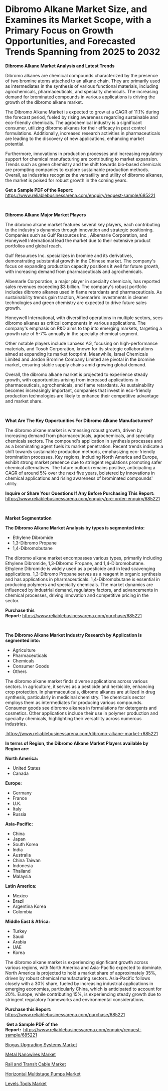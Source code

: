 <p><h1>Dibromo Alkane Market Size, and Examines its Market Scope, with a Primary Focus on Growth Opportunities, and Forecasted Trends Spanning from 2025 to 2032</h1></p><p><strong>Dibromo Alkane Market Analysis and Latest Trends</strong></p>
<p><p>Dibromo alkanes are chemical compounds characterized by the presence of two bromine atoms attached to an alkane chain. They are primarily used as intermediates in the synthesis of various functional materials, including agrochemicals, pharmaceuticals, and specialty chemicals. The increasing demand for brominated compounds in various applications is driving the growth of the dibromo alkane market.</p><p>The Dibromo Alkane Market is expected to grow at a CAGR of 11.1% during the forecast period, fueled by rising awareness regarding sustainable and eco-friendly chemicals. The agrochemical industry is a significant consumer, utilizing dibromo alkanes for their efficacy in pest control formulations. Additionally, increased research activities in pharmaceuticals are leading to the discovery of new applications, enhancing market potential.</p><p>Furthermore, innovations in production processes and increasing regulatory support for chemical manufacturing are contributing to market expansion. Trends such as green chemistry and the shift towards bio-based chemicals are prompting companies to explore sustainable production methods. Overall, as industries recognize the versatility and utility of dibromo alkanes, the market is poised for robust growth in the coming years.</p></p>
<p><strong>Get a Sample PDF of the Report:&nbsp;</strong> <a href="https://www.reliablebusinessarena.com/enquiry/request-sample/685221?utm_campaign=1990&utm_medium=2&utm_source=Github&utm_content=ia&utm_term=08012025&utm_id=dibromo-alkane">https://www.reliablebusinessarena.com/enquiry/request-sample/685221</a></p>
<p>&nbsp;</p>
<p><strong>Dibromo Alkane Major Market Players</strong></p>
<p><p>The dibromo alkane market features several key players, each contributing to the industry's dynamics through innovation and strategic positioning. Companies such as Gulf Resources Inc., Albemarle Corporation, and Honeywell International lead the market due to their extensive product portfolios and global reach.</p><p>Gulf Resources Inc. specializes in bromine and its derivatives, demonstrating substantial growth in the Chinese market. The company's focus on expanding production capacity positions it well for future growth, with increasing demand from pharmaceuticals and agrochemicals.</p><p>Albemarle Corporation, a major player in specialty chemicals, has reported sales revenues exceeding $3 billion. The company's robust portfolio includes dibromo alkanes used in flame retardants and pharmaceuticals. As sustainability trends gain traction, Albemarle’s investments in cleaner technologies and green chemistry are expected to drive future sales growth.</p><p>Honeywell International, with diversified operations in multiple sectors, sees dibromo alkanes as critical components in various applications. The company's emphasis on R&D aims to tap into emerging markets, targeting a growth rate of 5-7% annually in the specialty chemical segment.</p><p>Other notable players include Lanxess AG, focusing on high-performance materials, and Tosoh Corporation, known for its strategic collaborations aimed at expanding its market footprint. Meanwhile, Israel Chemicals Limited and Jordon Bromine Company Limited are pivotal in the bromine market, ensuring stable supply chains amid growing global demand.</p><p>Overall, the dibromo alkane market is projected to experience steady growth, with opportunities arising from increased applications in pharmaceuticals, agrochemicals, and flame retardants. As sustainability becomes increasingly important, companies that invest in eco-friendly production technologies are likely to enhance their competitive advantage and market share.</p></p>
<p>&nbsp;</p>
<p><strong>What Are The Key Opportunities For Dibromo Alkane Manufacturers?</strong></p>
<p><p>The dibromo alkane market is witnessing robust growth, driven by increasing demand from pharmaceuticals, agrochemicals, and specialty chemicals sectors. The compound's application in synthesis processes and as a brominating agent fuels its market penetration. Recent trends indicate a shift towards sustainable production methods, emphasizing eco-friendly bromination processes. Key regions, including North America and Europe, exhibit strong market presence due to stringent regulations promoting safer chemical alternatives. The future outlook remains positive, anticipating a CAGR of around 5% over the next five years, bolstered by innovations in chemical applications and rising awareness of brominated compounds' utility.</p></p>
<p><strong>Inquire or Share Your Questions If Any Before Purchasing This Report:</strong> <a href="https://www.reliablebusinessarena.com/enquiry/pre-order-enquiry/685221?utm_campaign=1990&utm_medium=2&utm_source=Github&utm_content=ia&utm_term=08012025&utm_id=dibromo-alkane">https://www.reliablebusinessarena.com/enquiry/pre-order-enquiry/685221</a></p>
<p>&nbsp;</p>
<p><strong>Market Segmentation</strong></p>
<p><strong>The Dibromo Alkane Market Analysis by types is segmented into:</strong></p>
<p><ul><li>Ethylene Dibromide</li><li>1,3-Dibromo Propane</li><li>1,4-Dibromobutane</li></ul></p>
<p><p>The dibromo alkane market encompasses various types, primarily including Ethylene Dibromide, 1,3-Dibromo Propane, and 1,4-Dibromobutane. Ethylene Dibromide is widely used as a pesticide and in lead scavenging applications. 1,3-Dibromo Propane serves as a reagent in organic synthesis and has applications in pharmaceuticals. 1,4-Dibromobutane is essential in producing polymers and specialty chemicals. The market dynamics are influenced by industrial demand, regulatory factors, and advancements in chemical processes, driving innovation and competitive pricing in the sector.</p></p>
<p><strong>Purchase this Report:&nbsp;</strong><a href="https://www.reliablebusinessarena.com/purchase/685221?utm_campaign=1990&utm_medium=2&utm_source=Github&utm_content=ia&utm_term=08012025&utm_id=dibromo-alkane">https://www.reliablebusinessarena.com/purchase/685221</a></p>
<p>&nbsp;</p>
<p><strong>The Dibromo Alkane Market Industry Research by Application is segmented into:</strong></p>
<p><ul><li>Agriculture</li><li>Pharmaceuticals</li><li>Chemicals</li><li>Consumer Goods</li><li>Others</li></ul></p>
<p><p>The dibromo alkane market finds diverse applications across various sectors. In agriculture, it serves as a pesticide and herbicide, enhancing crop protection. In pharmaceuticals, dibromo alkanes are utilized in drug synthesis, particularly in medicinal chemistry. The chemicals sector employs them as intermediates for producing various compounds. Consumer goods see dibromo alkanes in formulations for detergents and cosmetics. Other applications include their use in polymer production and specialty chemicals, highlighting their versatility across numerous industries.</p></p>
<p><a href="https://www.reliablebusinessarena.com/dibromo-alkane-market-r685221?utm_campaign=1990&utm_medium=2&utm_source=Github&utm_content=ia&utm_term=08012025&utm_id=dibromo-alkane">&nbsp;https://www.reliablebusinessarena.com/dibromo-alkane-market-r685221</a></p>
<p><strong>In terms of Region, the Dibromo Alkane Market Players available by Region are:</strong></p>
<p>
    <p> <strong> North America: </strong>
        <ul>
            <li>United States</li>
            <li>Canada</li>
        </ul>
        </p> 
    <p> <strong> Europe: </strong>
        <ul>
            <li>Germany</li>
            <li>France</li>
            <li>U.K.</li>
            <li>Italy</li>
            <li>Russia</li>
        </ul>
        </p> 
    <p> <strong> Asia-Pacific: </strong>
        <ul>
            <li>China</li>
            <li>Japan</li>
            <li>South Korea</li>
            <li>India</li>
            <li>Australia</li>
            <li>China Taiwan</li>
            <li>Indonesia</li>
            <li>Thailand</li>
            <li>Malaysia</li>
        </ul>
        </p> 
    <p> <strong> Latin America: </strong>
        <ul>
            <li>Mexico</li>
            <li>Brazil</li>
            <li>Argentina Korea</li>
            <li>Colombia</li>
        </ul>
        </p> 
    <p> <strong> Middle East & Africa: </strong>
        <ul>
            <li>Turkey</li>
            <li>Saudi</li>
            <li>Arabia</li>
            <li>UAE</li>
            <li>Korea</li>
        </ul>
    </p>
    </p>
<p><p>The dibromo alkane market is experiencing significant growth across various regions, with North America and Asia-Pacific expected to dominate. North America is projected to hold a market share of approximately 35%, driven by robust chemical manufacturing sectors. Asia-Pacific follows closely with a 30% share, fueled by increasing industrial applications in emerging economies, particularly China, which is anticipated to account for 20%. Europe, while contributing 15%, is experiencing steady growth due to stringent regulatory frameworks and environmental considerations.</p></p>
<p><strong>Purchase this Report: </strong><a href="https://www.reliablebusinessarena.com/purchase/685221?utm_campaign=1990&utm_medium=2&utm_source=Github&utm_content=ia&utm_term=08012025&utm_id=dibromo-alkane">https://www.reliablebusinessarena.com/purchase/685221</a></p>
<p>&nbsp;<strong>Get a Sample PDF of the Report:&nbsp;&nbsp;</strong><a href="https://www.reliablebusinessarena.com/enquiry/request-sample/685221?utm_campaign=1990&utm_medium=2&utm_source=Github&utm_content=ia&utm_term=08012025&utm_id=dibromo-alkane">https://www.reliablebusinessarena.com/enquiry/request-sample/685221</a></p>
<p><strong></strong></p>
<p><p><a href="https://www.linkedin.com/pulse/biogas-upgrading-systems-market-analysis-report-driving-forces-key-players-i08pf?utm_campaign=1990&utm_medium=2&utm_source=Github&utm_content=ia&utm_term=08012025&utm_id=dibromo-alkane">Biogas Upgrading Systems Market</a></p><p><a href="https://www.linkedin.com/pulse/exploring-growth-potential-metal-nanowires-market-size-share-cagr-forecast-5ixqf?utm_campaign=1990&utm_medium=2&utm_source=Github&utm_content=ia&utm_term=08012025&utm_id=dibromo-alkane">Metal Nanowires Market</a></p><p><a href="https://www.linkedin.com/pulse/thorough-overview-rail-transit-cable-market-including-size-segmentation-dkkvf?utm_campaign=1990&utm_medium=2&utm_source=Github&utm_content=ia&utm_term=08012025&utm_id=dibromo-alkane">Rail and Transit Cable Market</a></p><p><a href="https://www.linkedin.com/pulse/horizontal-multistage-pumps-market-growth-challenges-projections-109-r3pff?utm_campaign=1990&utm_medium=2&utm_source=Github&utm_content=ia&utm_term=08012025&utm_id=dibromo-alkane">Horizontal Multistage Pumps Market</a></p><p><a href="https://www.linkedin.com/pulse/levels-tools-market-overview-analyzing-trends-projecting-cagr-141-until-famjf?utm_campaign=1990&utm_medium=2&utm_source=Github&utm_content=ia&utm_term=08012025&utm_id=dibromo-alkane">Levels Tools Market</a></p></p>